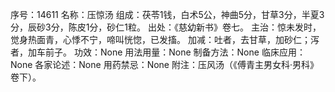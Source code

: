 序号：14611
名称：压惊汤
组成：茯苓1钱，白术5公，神曲5分，甘草3分，半夏3分，辰砂3分，陈皮1分，砂仁1粒。
出处：《慈幼新书》卷七。
主治：惊未发时，觉身热面青，心悸不宁，啼叫恍惚，已发搐。
加减：吐者，去甘草，加砂仁；泻者，加车前子。
功效：None
用法用量：None
制备方法：None
临床应用：None
各家论述：None
用药禁忌：None
附注：压风汤（《傅青主男女科·男科》卷下）。

